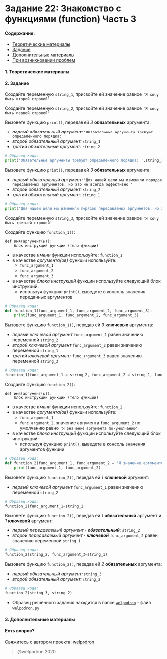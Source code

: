 # Задание 22: Знакомство с функциями (function) Часть 3

#### Содержание:

+ [Теоретические материалы](#THEORETICAL_MATERIALS)
+ [Задание](#TASK)
+ [Дополнительные материалы](#ADDITIONAL_MATERIALS)
+ [При возникновении проблем](#ISSUES)

#### <a name="THEORETICAL_MATERIALS"></a> 1. Теоретические материалы



#### <a name="TASK"></a> 2. Задание

Создайте переменную `string_1`, присвойте ей значение равное `'Я хочу быть второй строкой'`

Создайте переменную `string_2`, присвойте ей значение равное `'Я хочу быть первой строкой'`

Вызовете функцию `print()`, передав ей *3* **обязательных** аргумента:

* *первый обязательный аргумент:* `'Обязательные аргументы требуют определённого порядка: '`
* *второй обязательный аргумент:* `string_1` 
* *третий обязательный аргумент:* `string_2`

```python
# Образец кода: 
print('Обязательные аргументы требуют определённого порядка: ',string_1, string_2)
```

Вызовете функцию `print()`, передав ей *3* **обязательных** аргумента:

* *первый обязательный аргумент:* `'Для нашей цели мы изменили порядок передаваемых аргументов, но это не всегда эффективно '`
* *второй обязательный аргумент:* `string_2` 
* *третий обязательный аргумент:* `string_1`

```python
# Образец кода: 
print('Для нашей цели мы изменили порядок передаваемых аргументов, но это не всегда эффективно ',string_2, string_1)
```

Создайте переменную `string_3`, присвойте ей значение равное `'Я хочу быть третьей строкой'`

Создайте функцию `function_1()`:

```
def имя(аргумент(ы)):
    блок инструкций функции (тело функции)
```

* в качестве *имени* функции используйте: `function_1`
* в качестве *аргумента(ов)* функции используйте:
    * `func_argument_1`
    * `func_argument_2`
    * `func_argument_3`
* в качестве *блока инструкций* функции используйте следующий блок инструкций:
    * используя функцию `print()`, выведете в консоль значения переданных аргументов 

```python
# Образец кода: 
def function_1(func_argument_1, func_argument_2, func_argument_3):
    print(func_argument_1, func_argument_2, func_argument_3)
```

Вызовете функцию `function_1()`, передав ей *3* **ключевых** аргумента:

* *первый ключевой аргумент* `func_argument_1` равен значению переменной `string_2`
* *второй ключевой аргумент* `func_argument_2` равен значению переменной `string_1` 
* *третий ключевой аргумент* `func_argument_3` равен значению переменной `string_3`

```python
# Образец кода: 
function_1(func_argument_1 = string_2, func_argument_2 = string_1, func_argument_3 = string_3)
```

Создайте функцию `function_2()`:

```
def имя(аргумент(ы)):
    блок инструкций функции (тело функции)
```

* в качестве *имени* функции используйте: `function_2`
* в качестве *аргумента(ов)* функции используйте:
    * `func_argument_1`
    * `func_argument_2`, значение аргумента `func_argument_2` по-умолчанию равно `'Я значение аргумента по-умолчанию'` 
* в качестве *блока инструкций* функции используйте следующий блок инструкций:
    * используя функцию `print()`, выведете в консоль значения аргументов функции 

```python
# Образец кода: 
def function_2(func_argument_1, func_argument_2 = 'Я значение аргумента по-умолчанию'):
    print(func_argument_1, func_argument_2)
```

Вызовете функцию `function_2()`, передав ей *1* **ключевой** аргумент:

* *первый ключевой аргумент* `func_argument_1` равен значению переменной `string_2`

```python
# Образец кода: 
function_2(func_argument_1=string_2)
```

Вызовете функцию `function_2()`, передав ей *1* **обязательный** аргумент и *1* **ключевой** аргумент:

* *первый передаваемый аргумент - **обязательный***: `string_2`
* *второй передаваемый аргумент - **ключевой*** `func_argument_2` равен значению переменной `string_1`

```python
# Образец кода: 
function_2(string_2, func_argument_2=string_1)
```

Вызовете функцию `function_2()`, передав ей *2* **обязательных** аргумента:

* *первый обязательный аргумент:* `string_3`
* *второй обязательный аргумент:* `string_2` 

```python
# Образец кода: 
function_2(string_3, string_2)
```

* Образец решённого задания находится в папке <a href="./welpodron">`welpodron`</a> - файл <a href="./welpodron/welpodron.py">`welpodron.py`</a>

#### <a name="ADDITIONAL_MATERIALS"></a> 3. Дополнительные материалы



#### <a name="ISSUES"></a> Есть вопрос?

Свяжитесь с автором проекта: [welpodron](https://vk.com/welpodron)

> @welpodron 2020